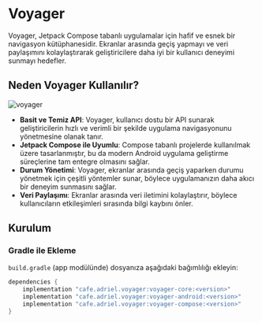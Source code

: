 # Voyager

Voyager, Jetpack Compose tabanlı uygulamalar için hafif ve esnek bir navigasyon kütüphanesidir. Ekranlar arasında geçiş yapmayı ve veri paylaşımını kolaylaştırarak geliştiricilere daha iyi bir kullanıcı deneyimi sunmayı hedefler.

## Neden Voyager Kullanılır?
![voyager](https://github.com/user-attachments/assets/be7576ae-7a0b-436a-980e-088083a5991e)

- **Basit ve Temiz API**: Voyager, kullanıcı dostu bir API sunarak geliştiricilerin hızlı ve verimli bir şekilde uygulama navigasyonunu yönetmesine olanak tanır.
- **Jetpack Compose ile Uyumlu**: Compose tabanlı projelerde kullanılmak üzere tasarlanmıştır, bu da modern Android uygulama geliştirme süreçlerine tam entegre olmasını sağlar.
- **Durum Yönetimi**: Voyager, ekranlar arasında geçiş yaparken durumu yönetmek için çeşitli yöntemler sunar, böylece uygulamanızın daha akıcı bir deneyim sunmasını sağlar.
- **Veri Paylaşımı**: Ekranlar arasında veri iletimini kolaylaştırır, böylece kullanıcıların etkileşimleri sırasında bilgi kaybını önler.

## Kurulum

### Gradle ile Ekleme

`build.gradle` (app modülünde) dosyanıza aşağıdaki bağımlılığı ekleyin:

```groovy
dependencies {
    implementation "cafe.adriel.voyager:voyager-core:<version>"
    implementation "cafe.adriel.voyager:voyager-android:<version>"
    implementation "cafe.adriel.voyager:voyager-compose:<version>"
}
